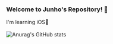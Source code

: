 ### Welcome to Junho's Repository! 👋


I'm learning iOS🍎
<br> </br>
![Anurag's GitHub stats](https://github-readme-stats.vercel.app/api?username=L-j-h-c&show_icons=true&theme=radical)
<br> </br>

<!--
**L-j-h-c/L-j-h-c** is a ✨ _special_ ✨ repository because its `README.md` (this file) appears on your GitHub profile.

Here are some ideas to get you started:

- 🔭 I’m currently working on ...
- 🌱 I’m currently learning ...
- 👯 I’m looking to collaborate on ...
- 🤔 I’m looking for help with ...
- 💬 Ask me about ...
- 📫 How to reach me: ...
- 😄 Pronouns: ...
- ⚡ Fun fact: ...
-->
